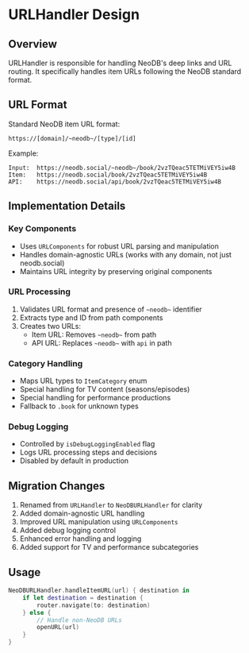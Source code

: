 # URLHandler Design

## Overview
URLHandler is responsible for handling NeoDB's deep links and URL routing. It specifically handles item URLs following the NeoDB standard format.

## URL Format
Standard NeoDB item URL format:
```
https://[domain]/~neodb~/[type]/[id]
```

Example:
```
Input:  https://neodb.social/~neodb~/book/2vzTQeac5TETMiVEY5iw4B
Item:   https://neodb.social/book/2vzTQeac5TETMiVEY5iw4B
API:    https://neodb.social/api/book/2vzTQeac5TETMiVEY5iw4B
```

## Implementation Details

### Key Components
- Uses `URLComponents` for robust URL parsing and manipulation
- Handles domain-agnostic URLs (works with any domain, not just neodb.social)
- Maintains URL integrity by preserving original components

### URL Processing
1. Validates URL format and presence of `~neodb~` identifier
2. Extracts type and ID from path components
3. Creates two URLs:
   - Item URL: Removes `~neodb~` from path
   - API URL: Replaces `~neodb~` with `api` in path

### Category Handling
- Maps URL types to `ItemCategory` enum
- Special handling for TV content (seasons/episodes)
- Special handling for performance productions
- Fallback to `.book` for unknown types

### Debug Logging
- Controlled by `isDebugLoggingEnabled` flag
- Logs URL processing steps and decisions
- Disabled by default in production

## Migration Changes
1. Renamed from `URLHandler` to `NeoDBURLHandler` for clarity
2. Added domain-agnostic URL handling
3. Improved URL manipulation using `URLComponents`
4. Added debug logging control
5. Enhanced error handling and logging
6. Added support for TV and performance subcategories

## Usage
```swift
NeoDBURLHandler.handleItemURL(url) { destination in
    if let destination = destination {
        router.navigate(to: destination)
    } else {
        // Handle non-NeoDB URLs
        openURL(url)
    }
} 